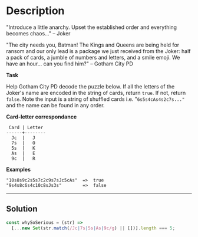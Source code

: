 # Description

"Introduce a little anarchy. Upset the established order and everything becomes chaos…" – Joker

"The city needs you, Batman! The Kings and Queens are being held for ransom and our only lead is a package we just received from the Joker: half a pack of cards, a jumble of numbers and letters, and a smile emoji. We have an hour... can you find him?" – Gotham City PD

**Task**

Help Gotham City PD decode the puzzle below. If all the letters of the Joker's name are encoded in the string of cards, return `true`. If not, return `false`. Note the input is a string of shuffled cards i.e. "`6s5s4cAs4s2c7s..."` and the name can be found in any order.

**Card-letter correspondance**

```
 Card | Letter
------+--------
  Jc  |   J
  7s  |   O
  5s  |   K
  As  |   E
  9c  |   R
```

**Examples**

```
"10s8s9c2s5s7c2c9s7sJc5cAs"  =>  true
"9s4s8c6s4c10c8sJs3s"        =>  false
```

---

## Solution

```js
const whySoSerious = (str) =>
  [...new Set(str.match(/Jc|7s|5s|As|9c/g) || [])].length === 5;
```
